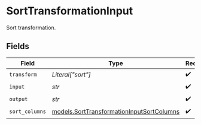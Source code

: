 # SortTransformationInput

Sort transformation.


## Fields

| Field                                                                                        | Type                                                                                         | Required                                                                                     | Description                                                                                  |
| -------------------------------------------------------------------------------------------- | -------------------------------------------------------------------------------------------- | -------------------------------------------------------------------------------------------- | -------------------------------------------------------------------------------------------- |
| `transform`                                                                                  | *Literal["sort"]*                                                                            | :heavy_check_mark:                                                                           | N/A                                                                                          |
| `input`                                                                                      | *str*                                                                                        | :heavy_check_mark:                                                                           | N/A                                                                                          |
| `output`                                                                                     | *str*                                                                                        | :heavy_check_mark:                                                                           | N/A                                                                                          |
| `sort_columns`                                                                               | [models.SortTransformationInputSortColumns](../models/sorttransformationinputsortcolumns.md) | :heavy_check_mark:                                                                           | N/A                                                                                          |